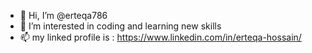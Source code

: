 - 👋 Hi, I’m @erteqa786
- 👀 I’m interested in coding and learning new skills
- 📫 my linked profile is : https://www.linkedin.com/in/erteqa-hossain/

